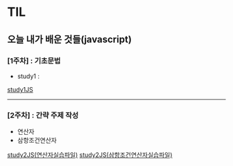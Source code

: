 # TIL
오늘 내가 배운 것들(javascript)   
---------------------------------------
### [1주차] : 기초문법
- study1 : 

[study1JS](StudyJS1.html)

---------------------------------------
### [2주차] : 간략 주제 작성
- 연산자
- 삼항조건연산자

[study2JS(연산자실습파일)](StudyJS2.html)
[study2JS(삼항조건연산자실습파일)](StudyJS2.html)

